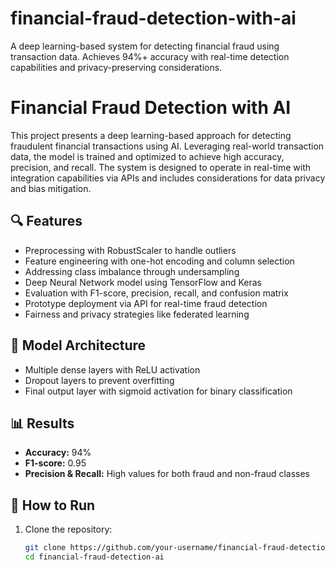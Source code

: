 # financial-fraud-detection-with-ai
A deep learning-based system for detecting financial fraud using transaction data. Achieves 94%+ accuracy with real-time detection capabilities and privacy-preserving considerations.

# Financial Fraud Detection with AI

This project presents a deep learning-based approach for detecting fraudulent financial transactions using AI. Leveraging real-world transaction data, the model is trained and optimized to achieve high accuracy, precision, and recall. The system is designed to operate in real-time with integration capabilities via APIs and includes considerations for data privacy and bias mitigation.

## 🔍 Features

- Preprocessing with RobustScaler to handle outliers
- Feature engineering with one-hot encoding and column selection
- Addressing class imbalance through undersampling
- Deep Neural Network model using TensorFlow and Keras
- Evaluation with F1-score, precision, recall, and confusion matrix
- Prototype deployment via API for real-time fraud detection
- Fairness and privacy strategies like federated learning

## 🧠 Model Architecture

- Multiple dense layers with ReLU activation
- Dropout layers to prevent overfitting
- Final output layer with sigmoid activation for binary classification

## 📊 Results

- **Accuracy:** 94%
- **F1-score:** 0.95
- **Precision & Recall:** High values for both fraud and non-fraud classes

## 🚀 How to Run

1. Clone the repository:
   ```bash
   git clone https://github.com/your-username/financial-fraud-detection-ai.git
   cd financial-fraud-detection-ai


